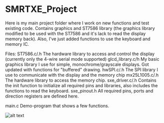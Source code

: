 # SMRTXE_Project
Here is my main project folder where I work on new functions and test existing code. Contains graphics and ST7586 library (the graphics library modified to be used with the ST7586 and it's lack to read the display memory back).
Also, I've just added functions to use the keyboard and memory IC.

Files:
ST7586.c/.h       The hardware library to access and control the display (currently only the 4-wire serial mode supported)
glcd_library.c/h  My basic graphics library I use for simple, monochrome/grayscale displays. Got updated with functions for "buffered" drawing.
hwSPI.c/.h        The SPI library I use to communicate with the display and the memory chip
mx25L1005.c/.h    The hardware library to access the memory chip.
sxe_driver.c/.h   Contains the init function to initialize all required pins and libraries, also includes the functions to read the keyboard.
sxe_pinout.h      All required pins, ports and direction registers are defined here.

main.c            Demo-program that shows a few functions. 

![alt text](https://raw.githubusercontent.com/gfcwfzkm/SMRTXE_Project/master/IMG_20181010_175347.jpg)
